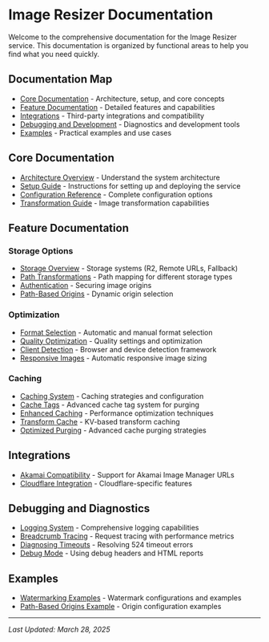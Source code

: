 # Image Resizer Documentation

Welcome to the comprehensive documentation for the Image Resizer service. This documentation is organized by functional areas to help you find what you need quickly.

## Documentation Map

- [Core Documentation](#core-documentation) - Architecture, setup, and core concepts
- [Feature Documentation](#feature-documentation) - Detailed features and capabilities
- [Integrations](#integrations) - Third-party integrations and compatibility
- [Debugging and Development](#debugging-and-diagnostics) - Diagnostics and development tools
- [Examples](#examples) - Practical examples and use cases

## Core Documentation

- [Architecture Overview](core/architecture.md) - Understand the system architecture
- [Setup Guide](core/setup.md) - Instructions for setting up and deploying the service
- [Configuration Reference](core/configuration-reference.md) - Complete configuration options
- [Transformation Guide](core/transformation.md) - Image transformation capabilities

## Feature Documentation

### Storage Options

- [Storage Overview](storage/index.md) - Storage systems (R2, Remote URLs, Fallback)
- [Path Transformations](storage/path-transforms.md) - Path mapping for different storage types
- [Authentication](storage/authentication.md) - Securing image origins
- [Path-Based Origins](storage/path-based-origins.md) - Dynamic origin selection

### Optimization

- [Format Selection](features/format-selection.md) - Automatic and manual format selection
- [Quality Optimization](features/quality-optimization.md) - Quality settings and optimization
- [Client Detection](client-detection/index.md) - Browser and device detection framework
- [Responsive Images](features/responsive-images.md) - Automatic responsive image sizing

### Caching

- [Caching System](caching/index.md) - Caching strategies and configuration
- [Cache Tags](caching/cache-tags.md) - Advanced cache tag system for purging
- [Enhanced Caching](caching/enhanced-caching.md) - Performance optimization techniques
- [Transform Cache](caching/transform/index.md) - KV-based transform caching
- [Optimized Purging](caching/transform/optimized-purging.md) - Advanced cache purging strategies

## Integrations

- [Akamai Compatibility](integrations/akamai/index.md) - Support for Akamai Image Manager URLs
- [Cloudflare Integration](integrations/cloudflare/index.md) - Cloudflare-specific features

## Debugging and Diagnostics

- [Logging System](debugging/logging.md) - Comprehensive logging capabilities
- [Breadcrumb Tracing](debugging/breadcrumbs.md) - Request tracing with performance metrics
- [Diagnosing Timeouts](debugging/diagnosing-timeouts.md) - Resolving 524 timeout errors
- [Debug Mode](debugging/debug-headers.md) - Using debug headers and HTML reports

## Examples

- [Watermarking Examples](examples/watermark-examples.md) - Watermark configurations and examples
- [Path-Based Origins Example](examples/path-based-origins-example.md) - Origin configuration examples

---

*Last Updated: March 28, 2025*